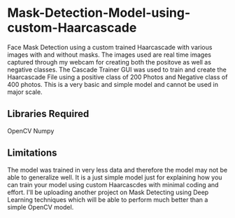 # Mask-Detection-Model-using-custom-Haarcascade
Face Mask Detection using a custom trained Haarcascade with various images with and without masks. The images used are real time images captured through my webcam for creating both the positove as well as negative classes. The Cascade Trainer GUI was used to train and create the Haarcascade File using a positive class of 200 Photos and Negative class of 400 photos. This is a very basic and simple model and cannot be used in major scale.

## Libraries Required
OpenCV 
Numpy

## Limitations 
The model was trained in very less data and therefore the model may not be able to generalize well. It is a just simple model just for explaining how you can train your model using custom Haarcascdes with minimal coding and effort. I'll be uploading another project on Mask Detecting using Deep Learning techniques which will be able to perform much better than a simple OpenCV model. 

